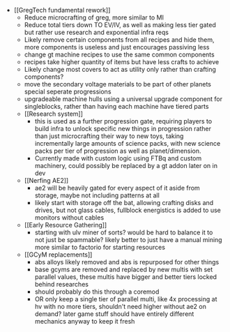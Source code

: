 - [[GregTech fundamental rework]]
	-  Reduce microcrafting of greg, more similar to MI
	- Reduce total tiers down TO EV/IV, as well as making less tier gated but rather use research and exponential infra reqs
	- Likely remove certain components from all recipes and hide them, 
		more components is useless and just encourages passiving less
	- change gt machine recipes to use the same common components
	- recipes take higher quantity of items but have less crafts to achieve
	- Likely change most covers to act as utility only rather than crafting components?
	- move the secondary voltage materials to be part of other planets special seperate progressions
	- upgradeable machine hulls using a universal upgrade component for singleblocks, 
		rather than having each machine have tiered parts
	-  [[Research system]]
	    - this is used as a further progression gate, requiring players to build infra to 
	        unlock specific new things in progression rather  than just microcrafting their way to new toys,
	        taking incrementally large amounts of science packs, with new science packs per tier of progression
	        as well as planet/dimension.
	    - Currently made with custom logic using FTBq and custom machinery, could possibly be replaced by a gt addon
	        later on in dev
	-  [[Nerfing AE2]]
	    - ae2 will be heavily gated for every aspect of it aside from storage, maybe not including patterns at all
	    - likely start with storage off the bat, allowing crafting disks and drives, but not glass cables, fullblock energistics is added to use monitors without cables
	-  [[Early Resource Gathering]]
		- starting with ulv miner of sorts? would be hard to balance it to not just be spammable? likely better to just have a manual mining more similar to factorio for starting resources
	-  [[GCyM replacements]]
		- abs alloys likely removed and abs is repurposed for other things
		- base gcyms are removed and replaced by new multis with set parallel values, these multis have bigger and better tiers locked behind researches
		- should probably do this through a coremod
		- OR only keep a single tier of parallel multi, like 4x processing  at hv with no more tiers, shouldn't need higher without ae2 on demand? later game stuff should have entirely different mechanics anyway to keep it fresh